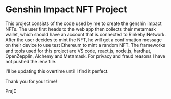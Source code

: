 # Genshin Impact NFT Project

This project consists of the code used by me to create the genshin impact NFTs. The user first heads to the web app then collects their metamask wallet, which should have an account that is connected to Rinkeby Network. After the user decides to mint the NFT, he will get a confirmation message on their device to use test Ethereum to mint a random NFT. The frameworks and tools used for this project are VS code, react.js, node.js, hardhat, OpenZepplin, Alchemy and Metamask. For privacy and fraud reasons I have not pushed the .env file.

I'll be updating this overtime until I find it perfect.

Thank you for your time!

PrajE

